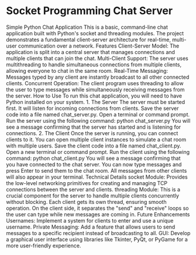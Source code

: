 # Socket Programming Chat Server 
Simple Python Chat Application This is a basic, command-line chat application built with Python's socket and threading modules. The project demonstrates a fundamental client-server architecture for real-time, multi-user communication over a network.  Features Client-Server Model: The application is split into a central server that manages connections and multiple clients that can join the chat.  Multi-Client Support: The server uses multithreading to handle simultaneous connections from multiple clients, allowing everyone to chat in the same room.  Real-Time Messaging: Messages typed by any client are instantly broadcast to all other connected clients.  Concurrent Operation: The client program uses threading to allow the user to type messages while simultaneously receiving messages from the server.  How to Use To run this chat application, you will need to have Python installed on your system.  1. The Server The server must be started first. It will listen for incoming connections from clients.  Save the server code into a file named chat_server.py.  Open a terminal or command prompt.  Run the server using the following command:  python chat_server.py  You will see a message confirming that the server has started and is listening for connections.  2. The Client Once the server is running, you can connect clients to it. You can open multiple client instances to simulate a chat room with multiple users.  Save the client code into a file named chat_client.py.  Open a new terminal or command prompt.  Run the client using the following command:  python chat_client.py  You will see a message confirming that you have connected to the chat server.  You can now type messages and press Enter to send them to the chat room. All messages from other clients will also appear in your terminal.  Technical Details socket Module: Provides the low-level networking primitives for creating and managing TCP connections between the server and clients.  threading Module: This is a crucial component for the server to handle multiple clients concurrently without blocking. Each client gets its own thread, ensuring smooth operation. On the client side, it separates the "send" and "receive" loops so the user can type while new messages are coming in.  Future Enhancements Usernames: Implement a system for clients to enter and use a unique username.  Private Messaging: Add a feature that allows users to send messages to a specific recipient instead of broadcasting to all.  GUI: Develop a graphical user interface using libraries like Tkinter, PyQt, or PyGame for a more user-friendly experience.
